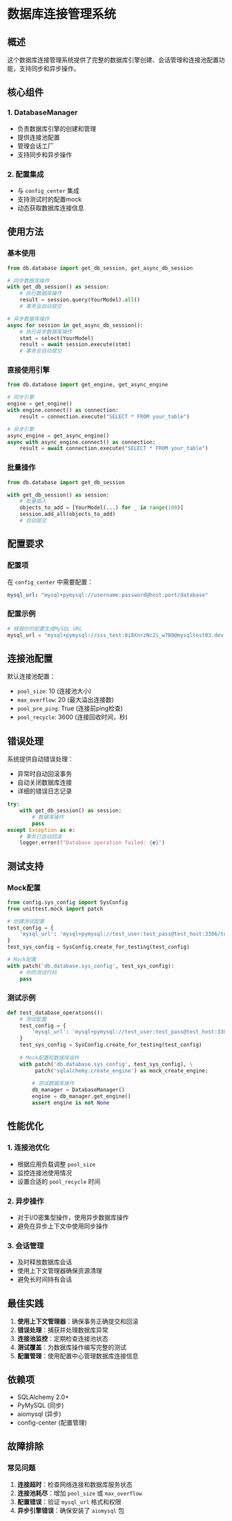 # 数据库连接管理系统

## 概述

这个数据库连接管理系统提供了完整的数据库引擎创建、会话管理和连接池配置功能，支持同步和异步操作。

## 核心组件

### 1. DatabaseManager
- 负责数据库引擎的创建和管理
- 提供连接池配置
- 管理会话工厂
- 支持同步和异步操作

### 2. 配置集成
- 与 `config_center` 集成
- 支持测试时的配置mock
- 动态获取数据库连接信息

## 使用方法

### 基本使用

```python
from db.database import get_db_session, get_async_db_session

# 同步数据库操作
with get_db_session() as session:
    # 执行数据库操作
    result = session.query(YourModel).all()
    # 事务会自动提交

# 异步数据库操作
async for session in get_async_db_session():
    # 执行异步数据库操作
    stmt = select(YourModel)
    result = await session.execute(stmt)
    # 事务会自动提交
```

### 直接使用引擎

```python
from db.database import get_engine, get_async_engine

# 同步引擎
engine = get_engine()
with engine.connect() as connection:
    result = connection.execute("SELECT * FROM your_table")

# 异步引擎
async_engine = get_async_engine()
async with async_engine.connect() as connection:
    result = await connection.execute("SELECT * FROM your_table")
```

### 批量操作

```python
from db.database import get_db_session

with get_db_session() as session:
    # 批量插入
    objects_to_add = [YourModel(...) for _ in range(100)]
    session.add_all(objects_to_add)
    # 自动提交
```

## 配置要求

### 配置项

在 `config_center` 中需要配置：

```yaml
mysql_url: "mysql+pymysql://username:password@host:port/database"
```

### 配置示例

```python
# 根据你的配置生成MySQL URL
mysql_url = "mysql+pymysql://sss_test:0i8XnrzNc2i_w7B0@mysqltest03.dev.sci-inv.cn/sss_test"
```

## 连接池配置

默认连接池配置：
- `pool_size`: 10 (连接池大小)
- `max_overflow`: 20 (最大溢出连接数)
- `pool_pre_ping`: True (连接前ping检查)
- `pool_recycle`: 3600 (连接回收时间，秒)

## 错误处理

系统提供自动错误处理：
- 异常时自动回滚事务
- 自动关闭数据库连接
- 详细的错误日志记录

```python
try:
    with get_db_session() as session:
        # 数据库操作
        pass
except Exception as e:
    # 事务已自动回滚
    logger.error(f"Database operation failed: {e}")
```

## 测试支持

### Mock配置

```python
from config.sys_config import SysConfig
from unittest.mock import patch

# 创建测试配置
test_config = {
    'mysql_url': 'mysql+pymysql://test_user:test_pass@test_host:3306/test_db'
}
test_sys_config = SysConfig.create_for_testing(test_config)

# Mock配置
with patch('db.database.sys_config', test_sys_config):
    # 你的测试代码
    pass
```

### 测试示例

```python
def test_database_operations():
    # 测试配置
    test_config = {
        'mysql_url': 'mysql+pymysql://test_user:test_pass@test_host:3306/test_db'
    }
    test_sys_config = SysConfig.create_for_testing(test_config)
    
    # Mock配置和数据库组件
    with patch('db.database.sys_config', test_sys_config), \
         patch('sqlalchemy.create_engine') as mock_create_engine:
        
        # 测试数据库操作
        db_manager = DatabaseManager()
        engine = db_manager.get_engine()
        assert engine is not None
```

## 性能优化

### 1. 连接池优化
- 根据应用负载调整 `pool_size`
- 监控连接池使用情况
- 设置合适的 `pool_recycle` 时间

### 2. 异步操作
- 对于I/O密集型操作，使用异步数据库操作
- 避免在异步上下文中使用同步操作

### 3. 会话管理
- 及时释放数据库会话
- 使用上下文管理器确保资源清理
- 避免长时间持有会话

## 最佳实践

1. **使用上下文管理器**：确保事务正确提交和回滚
2. **错误处理**：捕获并处理数据库异常
3. **连接池监控**：定期检查连接池状态
4. **测试覆盖**：为数据库操作编写完整的测试
5. **配置管理**：使用配置中心管理数据库连接信息

## 依赖项

- SQLAlchemy 2.0+
- PyMySQL (同步)
- aiomysql (异步)
- config-center (配置管理)

## 故障排除

### 常见问题

1. **连接超时**：检查网络连接和数据库服务状态
2. **连接池耗尽**：增加 `pool_size` 或 `max_overflow`
3. **配置错误**：验证 `mysql_url` 格式和权限
4. **异步引擎错误**：确保安装了 `aiomysql` 包 